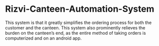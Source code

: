 # Rizvi-Canteen-Automation-System
This system is that it greatly simplifies the ordering process for both the customer and the canteen. This system also prominently relieves the burden on the canteen’s end, as the entire method of taking orders is computerized and on an android app. 
